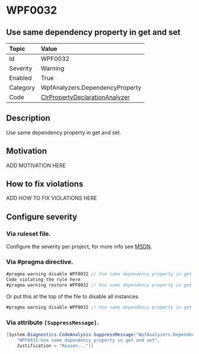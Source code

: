 # WPF0032
## Use same dependency property in get and set

| Topic    | Value
| :--      | :--
| Id       | WPF0032
| Severity | Warning
| Enabled  | True
| Category | WpfAnalyzers.DependencyProperty
| Code     | [ClrPropertyDeclarationAnalyzer](https://github.com/DotNetAnalyzers/WpfAnalyzers/blob/master/WpfAnalyzers/Analyzers/ClrPropertyDeclarationAnalyzer.cs)

## Description

Use same dependency property in get and set.

## Motivation

ADD MOTIVATION HERE

## How to fix violations

ADD HOW TO FIX VIOLATIONS HERE

<!-- start generated config severity -->
## Configure severity

### Via ruleset file.

Configure the severity per project, for more info see [MSDN](https://msdn.microsoft.com/en-us/library/dd264949.aspx).

### Via #pragma directive.
```C#
#pragma warning disable WPF0032 // Use same dependency property in get and set
Code violating the rule here
#pragma warning restore WPF0032 // Use same dependency property in get and set
```

Or put this at the top of the file to disable all instances.
```C#
#pragma warning disable WPF0032 // Use same dependency property in get and set
```

### Via attribute `[SuppressMessage]`.

```C#
[System.Diagnostics.CodeAnalysis.SuppressMessage("WpfAnalyzers.DependencyProperty", 
    "WPF0032:Use same dependency property in get and set", 
    Justification = "Reason...")]
```
<!-- end generated config severity -->